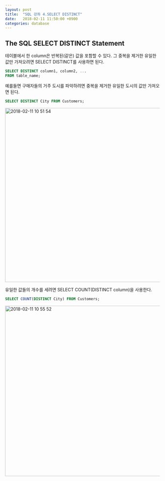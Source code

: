 ```yaml
---
layout: post
title:  "SQL 강좌 4.SELECT DISTINCT"
date:   2018-02-11 11:50:00 +0900
categories: database
---
```


## The SQL SELECT DISTINCT Statement

테이블에서 한 column은 반복된(같은) 값을 포함할 수 있다. 그 중복을 제거한 유일한 값만 가져오려면 SELECT DISTINCT를 사용하면 된다.


```sql
SELECT DISTINCT column1, column2, ...
FROM table_name;
```


예를들면  구매자들의 거주 도시를 파악하려면 중복을 제거한 유일한 도시의 값만 가져오면 된다. 

```sql
SELECT DISTINCT City FROM Customers;
```

<img width="567" alt="2018-02-11 10 51 54" src="https://user-images.githubusercontent.com/33015649/36074075-40456ea8-0f7e-11e8-9450-9844013f4d7d.png">

유일한 값들의 개수를 세려면
SELECT COUNT(DISTINCT column)을 사용한다.

```sql
SELECT COUNT(DISTINCT City) FROM Customers;
```

<img width="555" alt="2018-02-11 10 55 52" src="https://user-images.githubusercontent.com/33015649/36074109-bdb80314-0f7e-11e8-8bb7-e883e02741f0.png">

